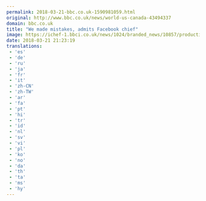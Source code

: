 ```yaml
---
permalink: 2018-03-21-bbc.co.uk-1590981059.html
original: http://www.bbc.co.uk/news/world-us-canada-43494337
domain: bbc.co.uk
title: "We made mistakes, admits Facebook chief"
image: https://ichef-1.bbci.co.uk/news/1024/branded_news/10857/production/_100517676_mediaitem100517675.jpg
date: 2018-03-21 21:23:19
translations: 
 - 'es'
 - 'de'
 - 'ru'
 - 'ja'
 - 'fr'
 - 'it'
 - 'zh-CN'
 - 'zh-TW'
 - 'ar'
 - 'fa'
 - 'pt'
 - 'hi'
 - 'tr'
 - 'id'
 - 'nl'
 - 'sv'
 - 'vi'
 - 'pl'
 - 'ko'
 - 'no'
 - 'da'
 - 'th'
 - 'ta'
 - 'ms'
 - 'hy'
---
```


